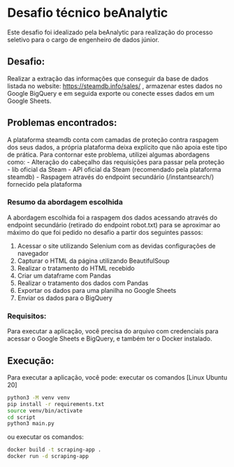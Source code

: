 # Desafio técnico beAnalytic

Este desafio foi idealizado pela beAnalytic para realização do processo seletivo para o cargo de engenheiro de dados júnior.

## Desafio:

Realizar a extração das informações que conseguir da base de dados listada no website: https://steamdb.info/sales/ , armazenar estes dados no Google BigQuery e em seguida exporte ou conecte esses dados em um Google Sheets.

## Problemas encontrados:

A plataforma steamdb conta com camadas de proteção contra raspagem dos seus dados, a própria plataforma deixa explícito que não apoia este tipo de prática. Para contornar este problema, utilizei algumas abordagens como: - Alteração do cabeçalho das requisições para passar pela proteção - lib oficial da Steam - API oficial da Steam (recomendado pela plataforma steamdb) - Raspagem através do endpoint secundário (/instantsearch/) fornecido pela plataforma

### Resumo da abordagem escolhida

A abordagem escolhida foi a raspagem dos dados acessando através do endpoint secundário (retirado do endpoint robot.txt) para se aproximar ao máximo do que foi pedido no desafio a partir dos seguintes passos:

1. Acessar o site utilizando Selenium com as devidas configurações de navegador
2. Capturar o HTML da página utilizando BeautifulSoup
3. Realizar o tratamento do HTML recebido
4. Criar um dataframe com Pandas
5. Realizar o tratamento dos dados com Pandas
6. Exportar os dados para uma planilha no Google Sheets
7. Enviar os dados para o BigQuery

### Requisitos:

Para executar a aplicação, você precisa do arquivo com credenciais para acessar o Google Sheets e BigQuery, e também ter o Docker instalado.

## Execução:

Para executar a aplicação, você pode:
executar os comandos [Linux Ubuntu 20]

```sh
python3 -M venv venv
pip install -r requirements.txt
source venv/bin/activate
cd script
python3 main.py
```

ou executar os comandos:

```sh
docker build -t scraping-app .
docker run -d scraping-app
```

